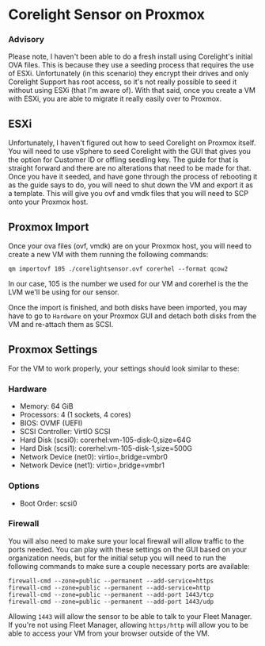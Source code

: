 # Corelight Sensor on Proxmox
### Advisory
Please note, I haven't been able to do a fresh install using Corelight's initial OVA files. This is because they use a seeding process that requires the use of ESXi. Unfortunately (in this scenario) they encrypt their drives and only Corelight Support has root access, so it's not really possible to seed it without using ESXi (that I'm aware of). With that said, once you create a VM with ESXi, you are able to migrate it really easily over to Proxmox.

## ESXi
Unfortunately, I haven't figured out how to seed Corelight on Proxmox itself. You will need to use vSphere to seed Corelight with the GUI that gives you the option for Customer ID or offling seedling key. The guide for that is straight forward and there are no alterations that need to be made for that. Once you have it seeded, and have gone through the process of rebooting it as the guide says to do, you will need to shut down the VM and export it as a template. This will give you ovf and vmdk files that you will need to SCP onto your Proxmox host.

## Proxmox Import
Once your ova files (ovf, vmdk) are on your Proxmox host, you will need to create a new VM with them running the following commands:
```
qm importovf 105 ./corelightsensor.ovf corerhel --format qcow2
```
In our case, 105 is the number we used for our VM and corerhel is the the LVM we'll be using for our sensor.

Once the import is finished, and both disks have been imported, you may have to go to `Hardware` on your Proxmox GUI and detach both disks from the VM and re-attach them as SCSI.

## Proxmox Settings
For the VM to work properly, your settings should look similar to these:
### Hardware
- Memory: 64 GiB
- Processors: 4 (1 sockets, 4 cores)
- BIOS: OVMF (UEFI)
- SCSI Controller: VirtIO SCSI
- Hard Disk (scsi0): corerhel:vm-105-disk-0,size=64G
- Hard Disk (scsi1): corerhel:vm-105-disk-1,size=500G
- Network Device (net0): virtio=<mac>,bridge=vmbr0
- Network Device (net1): virtio=<mac>,bridge=vmbr1

### Options
- Boot Order: scsi0

### Firewall
You will also need to make sure your local firewall will allow traffic to the ports needed. You can play with these settings on the GUI based on your organization needs, but for the initial setup you will need to run the following commands to make sure a couple necessary ports are available:
```
firewall-cmd --zone=public --permanent --add-service=https
firewall-cmd --zone=public --permanent --add-service=http
firewall-cmd --zone=public --permanent --add-port 1443/tcp
firewall-cmd --zone=public --permanent --add-port 1443/udp
```
Allowing `1443` will allow the sensor to be able to talk to your Fleet Manager. If you're not using Fleet Manager, allowing `https/http` will allow you to be able to access your VM from your browser outside of the VM.
